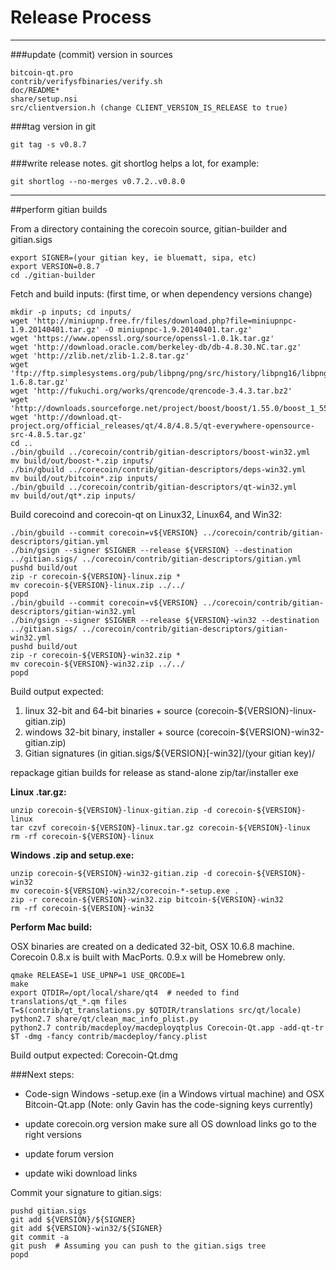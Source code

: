 Release Process
====================

* * *

###update (commit) version in sources


	bitcoin-qt.pro
	contrib/verifysfbinaries/verify.sh
	doc/README*
	share/setup.nsi
	src/clientversion.h (change CLIENT_VERSION_IS_RELEASE to true)

###tag version in git

	git tag -s v0.8.7

###write release notes. git shortlog helps a lot, for example:

	git shortlog --no-merges v0.7.2..v0.8.0

* * *

##perform gitian builds

 From a directory containing the corecoin source, gitian-builder and gitian.sigs
  
	export SIGNER=(your gitian key, ie bluematt, sipa, etc)
	export VERSION=0.8.7
	cd ./gitian-builder

 Fetch and build inputs: (first time, or when dependency versions change)

	mkdir -p inputs; cd inputs/
	wget 'http://miniupnp.free.fr/files/download.php?file=miniupnpc-1.9.20140401.tar.gz' -O miniupnpc-1.9.20140401.tar.gz'
	wget 'https://www.openssl.org/source/openssl-1.0.1k.tar.gz'
	wget 'http://download.oracle.com/berkeley-db/db-4.8.30.NC.tar.gz'
	wget 'http://zlib.net/zlib-1.2.8.tar.gz'
	wget 'ftp://ftp.simplesystems.org/pub/libpng/png/src/history/libpng16/libpng-1.6.8.tar.gz'
	wget 'http://fukuchi.org/works/qrencode/qrencode-3.4.3.tar.bz2'
	wget 'http://downloads.sourceforge.net/project/boost/boost/1.55.0/boost_1_55_0.tar.bz2'
	wget 'http://download.qt-project.org/official_releases/qt/4.8/4.8.5/qt-everywhere-opensource-src-4.8.5.tar.gz'
	cd ..
	./bin/gbuild ../corecoin/contrib/gitian-descriptors/boost-win32.yml
	mv build/out/boost-*.zip inputs/
	./bin/gbuild ../corecoin/contrib/gitian-descriptors/deps-win32.yml
	mv build/out/bitcoin*.zip inputs/
	./bin/gbuild ../corecoin/contrib/gitian-descriptors/qt-win32.yml
	mv build/out/qt*.zip inputs/

 Build corecoind and corecoin-qt on Linux32, Linux64, and Win32:
  
	./bin/gbuild --commit corecoin=v${VERSION} ../corecoin/contrib/gitian-descriptors/gitian.yml
	./bin/gsign --signer $SIGNER --release ${VERSION} --destination ../gitian.sigs/ ../corecoin/contrib/gitian-descriptors/gitian.yml
	pushd build/out
	zip -r corecoin-${VERSION}-linux.zip *
	mv corecoin-${VERSION}-linux.zip ../../
	popd
	./bin/gbuild --commit corecoin=v${VERSION} ../corecoin/contrib/gitian-descriptors/gitian-win32.yml
	./bin/gsign --signer $SIGNER --release ${VERSION}-win32 --destination ../gitian.sigs/ ../corecoin/contrib/gitian-descriptors/gitian-win32.yml
	pushd build/out
	zip -r corecoin-${VERSION}-win32.zip *
	mv corecoin-${VERSION}-win32.zip ../../
	popd

  Build output expected:

  1. linux 32-bit and 64-bit binaries + source (corecoin-${VERSION}-linux-gitian.zip)
  2. windows 32-bit binary, installer + source (corecoin-${VERSION}-win32-gitian.zip)
  3. Gitian signatures (in gitian.sigs/${VERSION}[-win32]/(your gitian key)/

repackage gitian builds for release as stand-alone zip/tar/installer exe

**Linux .tar.gz:**

	unzip corecoin-${VERSION}-linux-gitian.zip -d corecoin-${VERSION}-linux
	tar czvf corecoin-${VERSION}-linux.tar.gz corecoin-${VERSION}-linux
	rm -rf corecoin-${VERSION}-linux

**Windows .zip and setup.exe:**

	unzip corecoin-${VERSION}-win32-gitian.zip -d corecoin-${VERSION}-win32
	mv corecoin-${VERSION}-win32/corecoin-*-setup.exe .
	zip -r corecoin-${VERSION}-win32.zip bitcoin-${VERSION}-win32
	rm -rf corecoin-${VERSION}-win32

**Perform Mac build:**

  OSX binaries are created on a dedicated 32-bit, OSX 10.6.8 machine.
  Corecoin 0.8.x is built with MacPorts.  0.9.x will be Homebrew only.

	qmake RELEASE=1 USE_UPNP=1 USE_QRCODE=1
	make
	export QTDIR=/opt/local/share/qt4  # needed to find translations/qt_*.qm files
	T=$(contrib/qt_translations.py $QTDIR/translations src/qt/locale)
	python2.7 share/qt/clean_mac_info_plist.py
	python2.7 contrib/macdeploy/macdeployqtplus Corecoin-Qt.app -add-qt-tr $T -dmg -fancy contrib/macdeploy/fancy.plist

 Build output expected: Corecoin-Qt.dmg

###Next steps:

* Code-sign Windows -setup.exe (in a Windows virtual machine) and
  OSX Bitcoin-Qt.app (Note: only Gavin has the code-signing keys currently)

* update corecoin.org version
  make sure all OS download links go to the right versions

* update forum version

* update wiki download links

Commit your signature to gitian.sigs:

	pushd gitian.sigs
	git add ${VERSION}/${SIGNER}
	git add ${VERSION}-win32/${SIGNER}
	git commit -a
	git push  # Assuming you can push to the gitian.sigs tree
	popd


